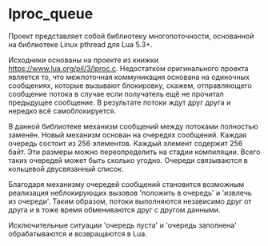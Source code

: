 # lproc_queue

Проект представляет собой библиотеку многопоточности,
основанной на библиотеке Linux pthread для Lua 5.3+.

Исходники основаны на проекте из книжки https://www.lua.org/pil/3/lproc.c.
Недостатком оригинального проекта является то, что межпоточная коммуникация
основана на одиночных сообщениях, которые вызывают блокировку, скажем,
отправляющего сообщение потока в случае если получатель ещё не прочитал
предыдущее сообщение. В результате потоки ждут друг друга и нередко
всё самоблокируется.

В данной библиотеке механизм сообщений между потоками полностью заменён.
Новый механизм основан на очередях сообщений. Каждая очередь состоит из 256
элементов. Каждый элемент содержит 256 байт. Эти размеры можно переопределить
на стадии компиляции. Всего таких очередей может быть сколько угодно. Очереди
связываются в кольцевой двусвязанный список.

Благодаря механизму очередей сообщений становится возможным реализация 
неблокирующих вызовов 'положить в очередь' и 'извлечь из очереди'. Таким
образом, потоки выполняются независимо друг от друга и в тоже время обмениваются
друг с другом данными.

Исключительные ситуации 'очередь пуста' и 'очередь заполнена' обрабатываются и
возвращаются в Lua.





